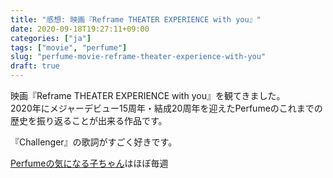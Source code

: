 ```yaml
---
title: "感想: 映画『Reframe THEATER EXPERIENCE with you』"
date: 2020-09-18T19:27:11+09:00
categories: ["ja"]
tags: ["movie", "perfume"]
slug: "perfume-movie-reframe-theater-experience-with-you"
draft: true
---
```


映画『Reframe THEATER EXPERIENCE with you』を観てきました。  
2020年にメジャーデビュー15周年・結成20周年を迎えたPerfumeのこれまでの歴史を振り返ることが出来る作品です。  


『Challenger』の歌詞がすごく好きです。

[Perfumeの気になる子ちゃん](https://ja.wikipedia.org/wiki/Perfume)はほぼ毎週

